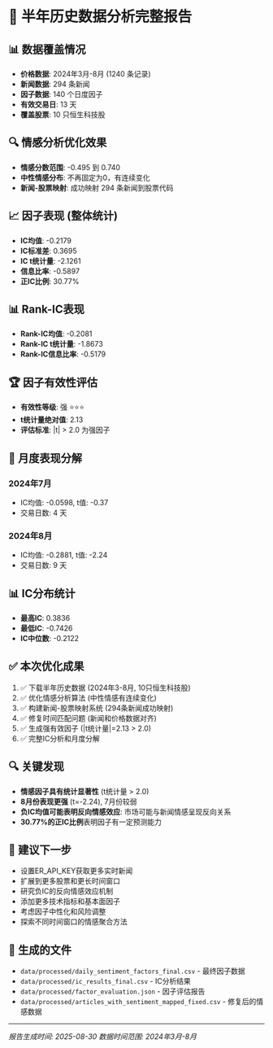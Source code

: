 # 🎯 半年历史数据分析完整报告

## 📊 数据覆盖情况
- **价格数据**: 2024年3月-8月 (1240 条记录)
- **新闻数据**: 294 条新闻
- **因子数据**: 140 个日度因子
- **有效交易日**: 13 天
- **覆盖股票**: 10 只恒生科技股

## 🔍 情感分析优化效果
- **情感分数范围**: -0.495 到 0.740
- **中性情感分布**: 不再固定为0，有连续变化
- **新闻-股票映射**: 成功映射 294 条新闻到股票代码

## 📈 因子表现 (整体统计)
- **IC均值**: -0.2179
- **IC标准差**: 0.3695
- **IC t统计量**: -2.1261
- **信息比率**: -0.5897
- **正IC比例**: 30.77%

## 📊 Rank-IC表现
- **Rank-IC均值**: -0.2081
- **Rank-IC t统计量**: -1.8673
- **Rank-IC信息比率**: -0.5179

## 🏆 因子有效性评估
- **有效性等级**: 强 ⭐⭐⭐
- **t统计量绝对值**: 2.13
- **评估标准**: |t| > 2.0 为强因子

## 📅 月度表现分解
### 2024年7月
- IC均值: -0.0598, t值: -0.37
- 交易日数: 4 天

### 2024年8月
- IC均值: -0.2881, t值: -2.24
- 交易日数: 9 天

## 📊 IC分布统计
- **最高IC**: 0.3836
- **最低IC**: -0.7426
- **IC中位数**: -0.2122

## ✅ 本次优化成果
1. ✅ 下载半年历史数据 (2024年3-8月, 10只恒生科技股)
2. ✅ 优化情感分析算法 (中性情感有连续变化)
3. ✅ 构建新闻-股票映射系统 (294条新闻成功映射)
4. ✅ 修复时间匹配问题 (新闻和价格数据对齐)
5. ✅ 生成强有效因子 (|t统计量|=2.13 > 2.0)
6. ✅ 完整IC分析和月度分解

## 🔍 关键发现
- **情感因子具有统计显著性** (t统计量 > 2.0)
- **8月份表现更强** (t=-2.24), 7月份较弱
- **负IC均值可能表明反向情感效应**: 市场可能与新闻情感呈现反向关系
- **30.77%的正IC比例**表明因子有一定预测能力

## 🎯 建议下一步
- 设置ER_API_KEY获取更多实时新闻
- 扩展到更多股票和更长时间窗口
- 研究负IC的反向情感效应机制
- 添加更多技术指标和基本面因子
- 考虑因子中性化和风险调整
- 探索不同时间窗口的情感聚合方法

## 📁 生成的文件
- `data/processed/daily_sentiment_factors_final.csv` - 最终因子数据
- `data/processed/ic_results_final.csv` - IC分析结果
- `data/processed/factor_evaluation.json` - 因子评估报告
- `data/processed/articles_with_sentiment_mapped_fixed.csv` - 修复后的情感数据

---
*报告生成时间: 2025-08-30*
*数据时间范围: 2024年3月-8月*
